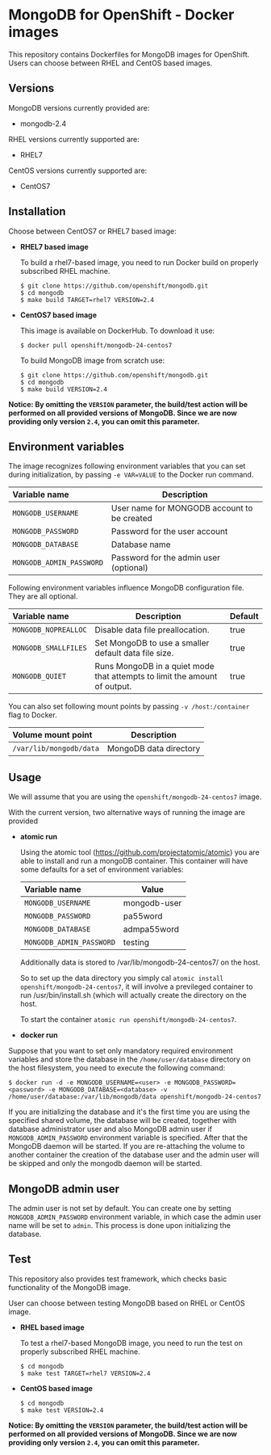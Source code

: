 MongoDB for OpenShift - Docker images
========================================

This repository contains Dockerfiles for MongoDB images for OpenShift.
Users can choose between RHEL and CentOS based images.

Versions
---------------------------------
MongoDB versions currently provided are:
* mongodb-2.4

RHEL versions currently supported are:
* RHEL7

CentOS versions currently supported are:
* CentOS7


Installation
---------------------------------
Choose between CentOS7 or RHEL7 based image:

*  **RHEL7 based image**

	To build a rhel7-based image, you need to run Docker build on properly
    subscribed RHEL machine.

	```
	$ git clone https://github.com/openshift/mongodb.git
	$ cd mongodb
	$ make build TARGET=rhel7 VERSION=2.4
	```

*  **CentOS7 based image**

	This image is available on DockerHub. To download it use:

	```
	$ docker pull openshift/mongodb-24-centos7
	```

	To build MongoDB image from scratch use:

	```
	$ git clone https://github.com/openshift/mongodb.git
	$ cd mongodb
	$ make build VERSION=2.4
	```

**Notice: By omitting the `VERSION` parameter, the build/test action will be performed
on all provided versions of MongoDB. Since we are now providing only version `2.4`,
you can omit this parameter.**


Environment variables
---------------------------------

The image recognizes following environment variables that you can set during
initialization, by passing `-e VAR=VALUE` to the Docker run command.

|    Variable name          |    Description                              |
| :------------------------ | -----------------------------------------   |
|  `MONGODB_USERNAME`       | User name for MONGODB account to be created |
|  `MONGODB_PASSWORD`       | Password for the user account               |
|  `MONGODB_DATABASE`       | Database name                               |
|  `MONGODB_ADMIN_PASSWORD` | Password for the admin user (optional)      |


Following environment variables influence MongoDB configuration file. They are all optional.

|    Variable name      |    Description                                                            |    Default
| :-------------------- | ------------------------------------------------------------------------- | ----------------
|  `MONGODB_NOPREALLOC` | Disable data file preallocation.                                          |  true
|  `MONGODB_SMALLFILES` | Set MongoDB to use a smaller default data file size.                      |  true
|  `MONGODB_QUIET`      | Runs MongoDB in a quiet mode that attempts to limit the amount of output. |  true


You can also set following mount points by passing `-v /host:/container` flag to Docker.

|  Volume mount point         | Description            |
| :-------------------------- | ---------------------- |
|  `/var/lib/mongodb/data`    | MongoDB data directory |


Usage
---------------------------------

We will assume that you are using the `openshift/mongodb-24-centos7` image.

With the current version, two alternative ways of running the image are provided
* **atomic run**

  Using the atomic tool (https://github.com/projectatomic/atomic) you are able to 
  install and run a mongoDB container. This container will have some defaults 
  for a set of environment variables:

  |    Variable name          |    Value                                    |
  | :------------------------ | -----------------------------------------   |
  |  `MONGODB_USERNAME`       | mongodb-user                                | 
  |  `MONGODB_PASSWORD`       | pa55word                                    |
  |  `MONGODB_DATABASE`       | admpa55word                                 |
  |  `MONGODB_ADMIN_PASSWORD` | testing                                     |

  Additionally data is stored to /var/lib/mongodb-24-centos7/ on the host.

  So to set up the data directory you simply cal ```atomic install openshift/mongodb-24-centos7```, it
  will involve a previleged container to run /usr/bin/install.sh (which will actually
  create the directory on the host.

  To start the container ```atomic run openshift/mongodb-24-centos7```.


* **docker run**

Suppose that you want to set only mandatory required environment variables and
store the database in the `/home/user/database` directory on the host filesystem,
you need to execute the following command:

```
$ docker run -d -e MONGODB_USERNAME=<user> -e MONGODB_PASSWORD=<password> -e MONGODB_DATABASE=<database> -v /home/user/database:/var/lib/mongodb/data openshift/mongodb-24-centos7
```

If you are initializing the database and it's the first time you are using the
specified shared volume, the database will be created, together with database
administrator user and also MongoDB admin user if `MONGODB_ADMIN_PASSWORD`
environment variable is specified. After that the MongoDB daemon will be started.
If you are re-attaching the volume to another container the creation of the
database user and the admin user will be skipped and only the mongodb daemon
will be started.


MongoDB admin user
---------------------------------
The admin user is not set by default. You can create one by setting
`MONGODB_ADMIN_PASSWORD` environment variable, in which case the admin user name
will be set to `admin`. This process is done upon initializing the database.


Test
---------------------------------

This repository also provides test framework, which checks basic functionality
of the MongoDB image.

User can choose between testing MongoDB based on RHEL or CentOS image.

*  **RHEL based image**

    To test a rhel7-based MongoDB image, you need to run the test on properly
    subscribed RHEL machine.

    ```
    $ cd mongodb
    $ make test TARGET=rhel7 VERSION=2.4
    ```

*  **CentOS based image**

    ```
    $ cd mongodb
    $ make test VERSION=2.4
    ```

**Notice: By omitting the `VERSION` parameter, the build/test action will be performed
on all provided versions of MongoDB. Since we are now providing only version `2.4`,
you can omit this parameter.**
